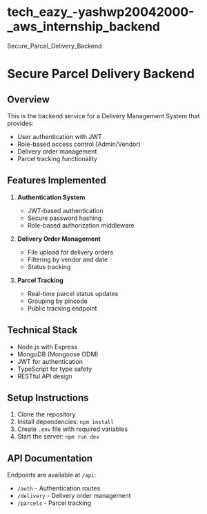 # tech_eazy_-yashwp20042000-_aws_internship_backend
Secure_Parcel_Delivery_Backend

# Secure Parcel Delivery Backend

## Overview
This is the backend service for a Delivery Management System that provides:
- User authentication with JWT
- Role-based access control (Admin/Vendor)
- Delivery order management
- Parcel tracking functionality

## Features Implemented
1. **Authentication System**
   - JWT-based authentication
   - Secure password hashing
   - Role-based authorization middleware

2. **Delivery Order Management**
   - File upload for delivery orders
   - Filtering by vendor and date
   - Status tracking

3. **Parcel Tracking**
   - Real-time parcel status updates
   - Grouping by pincode
   - Public tracking endpoint

## Technical Stack
- Node.js with Express
- MongoDB (Mongoose ODM)
- JWT for authentication
- TypeScript for type safety
- RESTful API design

## Setup Instructions
1. Clone the repository
2. Install dependencies: `npm install`
3. Create `.env` file with required variables
4. Start the server: `npm run dev`

## API Documentation
Endpoints are available at `/api`:
- `/auth` - Authentication routes
- `/delivery` - Delivery order management
- `/parcels` - Parcel tracking
